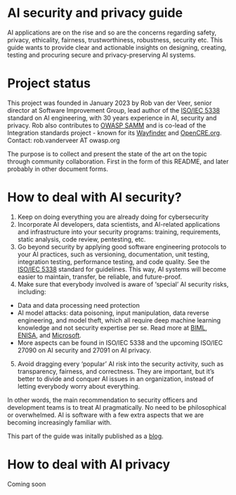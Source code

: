 AI security and privacy guide
===============================
AI applications are on the rise and so are the concerns regarding safety, privacy, ethicality, fairness, trustworthiness, robustness, security etc. This guide wants to provide clear and actionable insights on designing, creating, testing and procuring secure and privacy-preserving AI systems. 

Project status
==============
This project was founded in January 2023 by Rob van der Veer, senior director at Software Improvement Group, lead author of the [ISO/IEC 5338](https://www.iso.org/standard/81118.html) standard on AI engineering, with 30 years experience in AI, security and privacy. Rob also contributes to [OWASP SAMM](https://owaspsamm.org/guidance/agile/) and is co-lead of the Integration standards project - known for its [Wayfinder](https://owasp.org/www-project-integration-standards/) and [OpenCRE.org](https://www.opencre.org/). Contact: rob.vanderveer AT owasp.org

The purpose is to collect and present the state of the art on the topic through community collaboration. First in the form of this README, and later probably in other document forms.

How to deal with AI security?
=============================
1. Keep on doing everything you are already doing for cybersecurity
2. Incorporate AI developers, data scientists, and AI-related applications and infrastructure into your security programs: training, requirements, static analysis, code review, pentesting, etc.
3. Go beyond security by applying good software engineering protocols to your AI practices, such as versioning, documentation, unit testing, integration testing, performance testing, and code quality. See the [ISO/IEC 5338](https://www.iso.org/standard/81118.html) standard for guidelines. This way, AI systems will become easier to maintain, transfer, be reliable, and future-proof.
4. Make sure that everybody involved is aware of ‘special’ AI security risks, including:
* Data and data processing need protection
* AI model attacks: data poisoning, input manipulation, data reverse engineering, and model theft, which all require deep machine learning knowledge and not security expertise per se. Read more at [BIML](https://berryvilleiml.com/taxonomy/), [ENISA](https://www.enisa.europa.eu/publications/securing-machine-learning-algorithms), and [Microsoft](https://docs.microsoft.com/en-us/security/failure-modes-in-machine-learning).
* More aspects can be found in ISO/IEC 5338 and the upcoming ISO/IEC 27090 on AI security and 27091 on AI privacy. 

5. Avoid dragging every ‘popular’ AI risk into the security activity, such as transparency, fairness, and correctness. They are important, but it’s better to divide and conquer AI issues in an organization, instead of letting everybody worry about everything.

In other words, the main recommendation to security officers and development teams is to treat AI pragmatically. No need to be philosophical or overwhelmed. AI is software with a few extra aspects that we are becoming increasingly familiar with. 

This part of the guide was initally published as a [blog](https://www.softwareimprovementgroup.com/resources/how-artificial-intelligence-attacked-my-family-and-other-ai-security-lessons/).

How to deal with AI privacy
===========================
Coming soon
